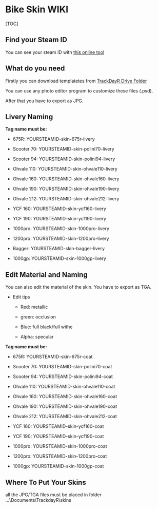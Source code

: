 # Bike Skin WIKI

[TOC]

## Find your Steam ID

You can see your steam ID with [this online tool](https://steamidfinder.com/ "steamidfinder.com") 

## What do you need

Firstly you can download templatetes from [TrackDayR Drive Folder](https://drive.google.com/drive/folders/1XA9W1ntJyhfRpx_u-pUI3M2YlRd-DLRH?usp=sharing "TrackDayR Drive Folder")

You can use any photo editor program to customize these files (.psd).  

After that you have to export as JPG.

## Livery Naming

**Tag name must be:**

- 675R: YOURSTEAMID-skin-675r-livery

- Scooter 70: YOURSTEAMID-skin-polini70-livery

- Scooter 94: YOURSTEAMID-skin-polini94-livery

- Ohvale 110: YOURSTEAMID-skin-ohvale110-livery 

- Ohvale 160: YOURSTEAMID-skin-ohvale160-livery 

- Ohvale 190: YOURSTEAMID-skin-ohvale190-livery 

- Ohvale 212: YOURSTEAMID-skin-ohvale212-livery 

- YCF 160: YOURSTEAMID-skin-ycf160-livery

- YCF 190: YOURSTEAMID-skin-ycf190-livery

- 1000pro: YOURSTEAMID-skin-1000pro-livery

- 1200pro: YOURSTEAMID-skin-1200pro-livery

- Bagger: YOURSTEAMID-skin-bagger-livery

- 1000gp: YOURSTEAMID-skin-1000gp-livery
## Edit Material and Naming

You can also edit the material of the skin. You have to export as TGA.

- Edit tips

    - Red: metallic

    - green: occlusion

    - Blue: full black/full withe

    - Alpha: specular

**Tag name must be:**

- 675R: YOURSTEAMID-skin-675r-coat

- Scooter 70: YOURSTEAMID-skin-polini70-coat

- Scooter 94: YOURSTEAMID-skin-polini94-coat

- Ohvale 110: YOURSTEAMID-skin-ohvale110-coat

- Ohvale 160: YOURSTEAMID-skin-ohvale160-coat

- Ohvale 190: YOURSTEAMID-skin-ohvale190-coat

- Ohvale 212: YOURSTEAMID-skin-ohvale212-coat

- YCF 160: YOURSTEAMID-skin-ycf160-coat

- YCF 190: YOURSTEAMID-skin-ycf190-coat

- 1000pro: YOURSTEAMID-skin-1000pro-coat

- 1200pro: YOURSTEAMID-skin-1200pro-coat

- 1000gp: YOURSTEAMID-skin-1000gp-coat

## Where To Put Your Skins

all the JPG/TGA files must be placed in folder ...\Documents\TrackdayR\skins

